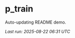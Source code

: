 # p_train

Auto-updating README demo.

<!--START_SECTION:status-->
_Last run: 2025-08-22 06:31 UTC_
<!--END_SECTION:status-->

























































